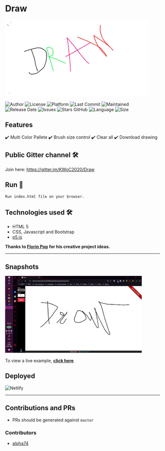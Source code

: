 # Draw
<img src="assets/img/canva.jpg" height="250px">

![Author](https://img.shields.io/badge/author-garimasingh128-orange)
![License](https://img.shields.io/badge/license-MIT-brightgreen)
![Platform](https://img.shields.io/badge/platform-Visual%20Studio%20Code-blue)
![Last Commit](https://img.shields.io/github/last-commit/garimasingh128/draw)
![Maintained](https://img.shields.io/maintenance/yes/2020)
![Release Date](https://img.shields.io/github/release-date/garimasingh128/draw)
![Issues](https://img.shields.io/github/issues/garimasingh128/draw)
![Stars GitHub](https://img.shields.io/github/stars/garimasingh128/draw)
![Language](https://img.shields.io/github/languages/top/garimasingh128/draw)
![Size](https://img.shields.io/github/repo-size/garimasingh128/draw)


## Features 
✔️ Multi Color Pallete
✔️ Brush size control
✔️ Clear all
✔️ Download drawing

## Public Gitter channel 🛠️
Join here: https://gitter.im/KWoC2020/Draw

## Run 🚀

``` 
Run index.html file on your browser.
```


## Technologies used 🛠️

- HTML 5 
- CSS, Javascript and Bootstrap
- [p5.js](https://p5js.org)

**Thanks to [Florin Pop](https://www.florin-pop.com) for his creative project ideas.**

-----

## Snapshots

<img src="assets/screenshots/ss-1.png" height="250px">


To view a live example, **[click here](https://quirky-gates-1089b2.netlify.app/)**


## Deployed

![Netlify](https://www.netlify.com/img/global/badges/netlify-color-accent.svg)


-----

## Contributions and PRs

 - PRs should be generated against `master`


### Contributors

- [alpha74](https://www.github.com/alpha74)
